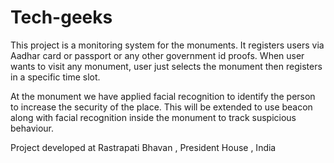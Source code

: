 # Tech-geeks

This project is a monitoring system for the monuments. It registers users via Aadhar card or passport or any other government id proofs. When user wants to visit any monument, user just selects the monument then registers in a specific time slot.

At the monument we have applied facial recognition to identify the person to increase the security of the place. This will be extended to use beacon along with facial recognition inside the monument to track suspicious behaviour.

Project developed at Rastrapati Bhavan , President House , India
